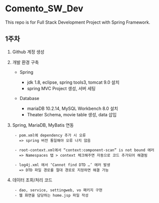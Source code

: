 # Comento_SW_Dev
This repo is for Full Stack Development Project with Spring Framework.

## 1주차

1. Github 계정 생성

2. 개발 환경 구축
	- Spring

		- jdk 1.8, eclipse, spring tools3, tomcat 9.0 설치
		- spring MVC Project 생성, 서버 세팅
	- Database

		- mariaDB 10.2.14, MySQL Workbench 8.0 설치
		- Theater Schema, movie table 생성, data 삽입
		
3. Spring, MariaDB, MyBatis 연동

		- pom.xml에 dependency 추가 시 오류
		  => spring 버전 통일해야 오류 나지 않음
		  
		- root-context.xml에서 “context:component-scan” is not bound 에러
		  => Namespaces 탭 > context 체크해주면 자동으로 코드 추가되어 해결됨
		  
  		- log4j.xml 에서 ‘Cannot find DTD …’ 에러 발생
		  => DTD 파일 경로를 절대 경로로 지정하면 해결 가능
		
4. 데이터 조회/처리 코드

  		- dao, service, settingweb, vo 패키지 구현
		- 웹 화면을 담당하는 home.jsp 파일 작성



